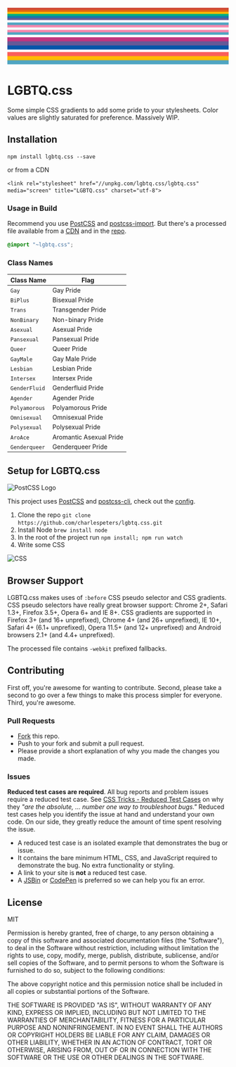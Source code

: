 ![Screenshot of Gradients](./screenshot.png)

# LGBTQ.css

Some simple CSS gradients to add some pride to your stylesheets. Color values are slightly saturated for preference. Massively WIP.

## Installation

```
npm install lgbtq.css --save
```

or from a CDN

```
<link rel="stylesheet" href="//unpkg.com/lgbtq.css/lgbtq.css" media="screen" title="LGBTQ.css" charset="utf-8">
```

### Usage in Build

Recommend you use [PostCSS](https://github.com/postcss/postcss) and [postcss-import](https://github.com/postcss/postcss-import). But there's a processed file available from a [CDN](https://unpkg.com/lgbtq.css@1.0.1/lgbtq.css) and in the [repo](https://github.com/charlespeters/lgbtq.css/blob/master/lgbtq.css).

```css
@import "~lgbtq.css";
```

### Class Names

| Class Name    | Flag                    |
| ------------- | ----------------------- |
| `Gay`         | Gay Pride               |
| `BiPlus`      | Bisexual Pride          |
| `Trans`       | Transgender Pride       |
| `NonBinary`   | Non-binary Pride        |
| `Asexual`     | Asexual Pride           |
| `Pansexual`   | Pansexual Pride         |
| `Queer`       | Queer Pride             |
| `GayMale`     | Gay Male Pride          |
| `Lesbian`     | Lesbian Pride           |
| `Intersex`    | Intersex Pride          |
| `GenderFluid` | Genderfluid Pride       |
| `Agender`     | Agender Pride           |
| `Polyamorous` | Polyamorous Pride       |
| `Omnisexual`  | Omnisexual Pride        |
| `Polysexual`  | Polysexual Pride        |
| `AroAce`      | Aromantic Asexual Pride |
| `Genderqueer` | Genderqueer Pride       |

## Setup for LGBTQ.css

![PostCSS Logo](http://postcss.org/_/web_modules/Hero/postcss.svg)

This project uses [PostCSS](http://postcss.org/) and [postcss-cli](https://github.com/postcss/postcss-cli), check out the [config](https://github.com/charlespeters/lgbtq.css/blob/master/.postcss.json).

1. Clone the repo `git clone https://github.com/charlespeters/lgbtq.css.git`
2. Install Node `brew install node`
3. In the root of the project run `npm install; npm run watch`
4. Write some CSS

![CSS](http://i.giphy.com/nArBQosm5nXdm.gif)

## Browser Support

LGBTQ.css makes uses of `:before` CSS pseudo selector and CSS gradients. CSS pseudo selectors have really great browser support: Chrome 2+, Safari 1.3+, Firefox 3.5+, Opera 6+ and IE 8+. CSS gradients are supported in Firefox 3+ (and 16+ unprefixed), Chrome 4+ (and 26+ unprefixed), IE 10+, Safari 4+ (6.1+ unprefixed), Opera 11.5+ (and 12+ unprefixed) and Android browsers 2.1+ (and 4.4+ unprefixed).

The processed file contains `-webkit` prefixed fallbacks.

## Contributing

First off, you're awesome for wanting to contribute. Second, please take a second to go over a few things to make this process simpler for everyone. Third, you're awesome.

### Pull Requests

- [Fork](https://github.com/charlespeters/lgbtq.css#fork-destination-box) this repo.
- Push to your fork and submit a pull request.
- Please provide a short explanation of why you made the changes you made.

### Issues

**Reduced test cases are required**. All bug reports and problem issues require a reduced test case. See [CSS Tricks - Reduced Test Cases](http://css-tricks.com/reduced-test-cases/) on why they _"are the absolute, ... number one way to troubleshoot bugs."_ Reduced test cases help you identify the issue at hand and understand your own code. On our side, they greatly reduce the amount of time spent resolving the issue.

- A reduced test case is an isolated example that demonstrates the bug or issue.
- It contains the bare minimum HTML, CSS, and JavaScript required to demonstrate the bug. No extra functionality or styling.
- A link to your site is **not** a reduced test case.
- A [JSBin](http://jsbin.com/) or [CodePen](http://codepen.io) is preferred so we can help you fix an error.

## License

MIT

Permission is hereby granted, free of charge, to any person obtaining a copy of this software and associated documentation files (the "Software"), to deal in the Software without restriction, including without limitation the rights to use, copy, modify, merge, publish, distribute, sublicense, and/or sell copies of the Software, and to permit persons to whom the Software is furnished to do so, subject to the following conditions:

The above copyright notice and this permission notice shall be included in all copies or substantial portions of the Software.

THE SOFTWARE IS PROVIDED "AS IS", WITHOUT WARRANTY OF ANY KIND, EXPRESS OR IMPLIED, INCLUDING BUT NOT LIMITED TO THE WARRANTIES OF MERCHANTABILITY, FITNESS FOR A PARTICULAR PURPOSE AND NONINFRINGEMENT. IN NO EVENT SHALL THE AUTHORS OR COPYRIGHT HOLDERS BE LIABLE FOR ANY CLAIM, DAMAGES OR OTHER LIABILITY, WHETHER IN AN ACTION OF CONTRACT, TORT OR OTHERWISE, ARISING FROM, OUT OF OR IN CONNECTION WITH THE SOFTWARE OR THE USE OR OTHER DEALINGS IN THE SOFTWARE.
